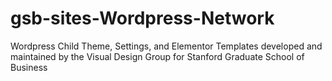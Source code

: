 # gsb-sites-Wordpress-Network
Wordpress Child Theme, Settings, and Elementor Templates developed and maintained by the Visual Design Group for Stanford Graduate School of Business
